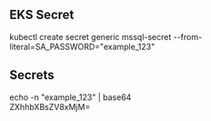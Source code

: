## EKS Secret
kubectl create secret generic mssql-secret --from-literal=SA_PASSWORD="example_123"


## Secrets
echo -n "example_123" | base64                                                                                                                           
ZXhhbXBsZV8xMjM=

